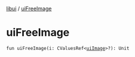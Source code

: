 [libui](README.md) / [uiFreeImage](ui-free-image.md)

# uiFreeImage

`fun uiFreeImage(i: CValuesRef<`[`uiImage`](ui-image.md)`>?): Unit`

